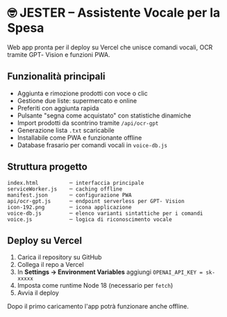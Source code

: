 # 🤓 JESTER – Assistente Vocale per la Spesa
Web app pronta per il deploy su Vercel che unisce comandi vocali, OCR tramite GPT‑ Vision e funzioni PWA.

## Funzionalità principali
- Aggiunta e rimozione prodotti con voce o clic
- Gestione due liste: supermercato e online
- Preferiti con aggiunta rapida
- Pulsante "segna come acquistato" con statistiche dinamiche
- Import prodotti da scontrino tramite `/api/ocr-gpt`
- Generazione lista `.txt` scaricabile
- Installabile come PWA e funzionante offline
- Database frasario per comandi vocali in `voice-db.js`

## Struttura progetto
```
index.html          ─ interfaccia principale
serviceWorker.js    ─ caching offline
manifest.json       ─ configurazione PWA
api/ocr-gpt.js      ─ endpoint serverless per GPT‑ Vision
icon-192.png        ─ icona applicazione
voice-db.js         ─ elenco varianti sintattiche per i comandi
voice.js            ─ logica di riconoscimento vocale
```

## Deploy su Vercel
1. Carica il repository su GitHub
2. Collega il repo a Vercel
3. In **Settings → Environment Variables** aggiungi
   `OPENAI_API_KEY = sk-xxxxx`
4. Imposta come runtime Node 18 (necessario per `fetch`)
5. Avvia il deploy

Dopo il primo caricamento l'app potrà funzionare anche offline.
